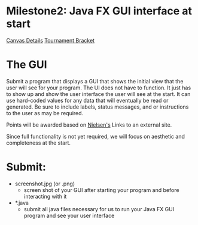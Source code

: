 # Milestone2: Java FX GUI interface at start 

[Canvas Details](https://canvas.wisc.edu/courses/91820/assignments/264922)
[Tournament Bracket](https://canvas.wisc.edu/courses/91820/pages/program-design-problem-statement-tournament-bracket)

# The GUI
Submit a program that displays a GUI that shows the initial view that the user will see for your program.
The UI does not have to function.  It just has to show up and show the user interface the user will see at the start.  It can use hard-coded values for any data that will eventually be read or generated.   Be sure to include labels, status messages, and or instructions to the user as may be required.

Points will be awarded based on [Nielsen's](https://www.nngroup.com/articles/ten-usability-heuristics/) Links to an external site.  

Since full functionality is not yet required, we will focus on aesthetic and completeness at the start.

# Submit:
* screenshot.jpg (or .png) 
  * screen shot of your GUI after starting your program and before interacting with it
* *.java 
  * submit all java files necessary for us to run your Java FX GUI program and see your user interface
